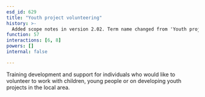 ```yaml
---
esd_id: 629
title: "Youth project volunteering"
history: >-
  Added scope notes in version 2.02. Term name changed from 'Youth projects - volunteering' to 'Volunteering - youth projects' in version 3.00. Name changed to 'Youth project volunteering' in version 4.00.
function: 57
interactions: [6, 8]
powers: []
internal: false

---
```


Training development and support for individuals who would like to volunteer to work with children, young people or on developing youth projects in the local area.

